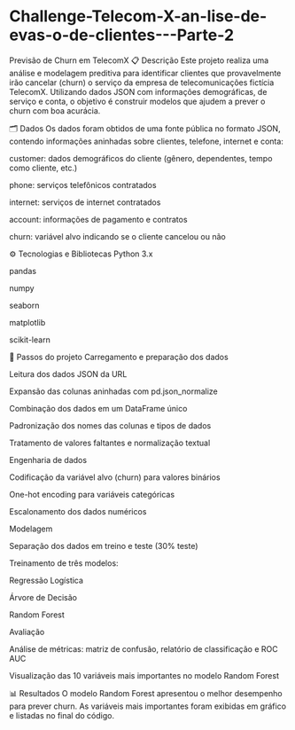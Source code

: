 # Challenge-Telecom-X-an-lise-de-evas-o-de-clientes---Parte-2
Previsão de Churn em TelecomX 📋 Descrição Este projeto realiza uma análise e modelagem preditiva para identificar clientes que provavelmente irão cancelar (churn) o serviço da empresa de telecomunicações fictícia TelecomX. Utilizando dados JSON com informações demográficas, de serviço e conta, o objetivo é construir modelos que ajudem a prever o churn com boa acurácia.

🗂️ Dados Os dados foram obtidos de uma fonte pública no formato JSON, contendo informações aninhadas sobre clientes, telefone, internet e conta:

customer: dados demográficos do cliente (gênero, dependentes, tempo como cliente, etc.)

phone: serviços telefônicos contratados

internet: serviços de internet contratados

account: informações de pagamento e contratos

churn: variável alvo indicando se o cliente cancelou ou não

⚙️ Tecnologias e Bibliotecas Python 3.x

pandas

numpy

seaborn

matplotlib

scikit-learn

🚀 Passos do projeto Carregamento e preparação dos dados

Leitura dos dados JSON da URL

Expansão das colunas aninhadas com pd.json_normalize

Combinação dos dados em um DataFrame único

Padronização dos nomes das colunas e tipos de dados

Tratamento de valores faltantes e normalização textual

Engenharia de dados

Codificação da variável alvo (churn) para valores binários

One-hot encoding para variáveis categóricas

Escalonamento dos dados numéricos

Modelagem

Separação dos dados em treino e teste (30% teste)

Treinamento de três modelos:

Regressão Logística

Árvore de Decisão

Random Forest

Avaliação

Análise de métricas: matriz de confusão, relatório de classificação e ROC AUC

Visualização das 10 variáveis mais importantes no modelo Random Forest

📊 Resultados O modelo Random Forest apresentou o melhor desempenho para prever churn. As variáveis mais importantes foram exibidas em gráfico e listadas no final do código.
